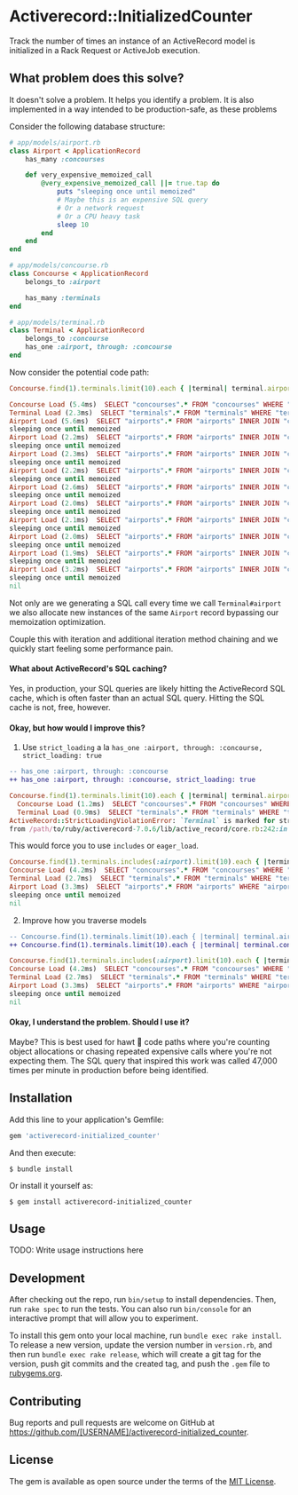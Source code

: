 # Activerecord::InitializedCounter

Track the number of times an instance of an ActiveRecord model is initialized in a Rack Request or ActiveJob execution.

## What problem does this solve?

It doesn't solve a problem. It helps you identify a problem. It is also implemented in a way intended to be production-safe, as these problems

Consider the following database structure:

```ruby
# app/models/airport.rb
class Airport < ApplicationRecord
    has_many :concourses

    def very_expensive_memoized_call
        @very_expensive_memoized_call ||= true.tap do
            puts "sleeping once until memoized"
            # Maybe this is an expensive SQL query
            # Or a network request
            # Or a CPU heavy task
            sleep 10
        end
    end
end

# app/models/concourse.rb
class Concourse < ApplicationRecord
    belongs_to :airport

    has_many :terminals
end

# app/models/terminal.rb
class Terminal < ApplicationRecord
    belongs_to :concourse
    has_one :airport, through: :concourse
end

```

Now consider the potential code path:

```ruby
Concourse.find(1).terminals.limit(10).each { |terminal| terminal.airport }; nil

Concourse Load (5.4ms)  SELECT "concourses".* FROM "concourses" WHERE "concourses"."id" = 1 LIMIT 1
Terminal Load (2.3ms)  SELECT "terminals".* FROM "terminals" WHERE "terminals"."concourse_id" = 1 LIMIT 10
Airport Load (5.6ms)  SELECT "airports".* FROM "airports" INNER JOIN "concourses" ON "airports"."id" = "concourses"."airport_id" WHERE "concourses"."id" = 1 LIMIT 1
sleeping once until memoized
Airport Load (2.2ms)  SELECT "airports".* FROM "airports" INNER JOIN "concourses" ON "airports"."id" = "concourses"."airport_id" WHERE "concourses"."id" = 1 LIMIT 1
sleeping once until memoized
Airport Load (2.3ms)  SELECT "airports".* FROM "airports" INNER JOIN "concourses" ON "airports"."id" = "concourses"."airport_id" WHERE "concourses"."id" = 1 LIMIT 1
sleeping once until memoized
Airport Load (2.2ms)  SELECT "airports".* FROM "airports" INNER JOIN "concourses" ON "airports"."id" = "concourses"."airport_id" WHERE "concourses"."id" = 1 LIMIT 1
sleeping once until memoized
Airport Load (2.6ms)  SELECT "airports".* FROM "airports" INNER JOIN "concourses" ON "airports"."id" = "concourses"."airport_id" WHERE "concourses"."id" = 1 LIMIT 1
sleeping once until memoized
Airport Load (2.0ms)  SELECT "airports".* FROM "airports" INNER JOIN "concourses" ON "airports"."id" = "concourses"."airport_id" WHERE "concourses"."id" = 1 LIMIT 1
sleeping once until memoized
Airport Load (2.1ms)  SELECT "airports".* FROM "airports" INNER JOIN "concourses" ON "airports"."id" = "concourses"."airport_id" WHERE "concourses"."id" = 1 LIMIT 1
sleeping once until memoized
Airport Load (2.0ms)  SELECT "airports".* FROM "airports" INNER JOIN "concourses" ON "airports"."id" = "concourses"."airport_id" WHERE "concourses"."id" = 1 LIMIT 1
sleeping once until memoized
Airport Load (1.9ms)  SELECT "airports".* FROM "airports" INNER JOIN "concourses" ON "airports"."id" = "concourses"."airport_id" WHERE "concourses"."id" = 1 LIMIT 1
sleeping once until memoized
Airport Load (3.2ms)  SELECT "airports".* FROM "airports" INNER JOIN "concourses" ON "airports"."id" = "concourses"."airport_id" WHERE "concourses"."id" = 1 LIMIT 1
sleeping once until memoized
nil
```

Not only are we generating a SQL call every time we call `Terminal#airport` we also allocate new instances of the same `Airport` record bypassing our memoization optimization.

Couple this with iteration and additional iteration method chaining and we quickly start feeling some performance pain.

#### What about ActiveRecord's SQL caching?

Yes, in production, your SQL queries are likely hitting the ActiveRecord SQL cache, which is often faster than an actual SQL query. Hitting the SQL cache is not, free, however.

#### Okay, but how would I improve this?
1. Use `strict_loading` a la `has_one :airport, through: :concourse, strict_loading: true`

```diff
-- has_one :airport, through: :concourse
++ has_one :airport, through: :concourse, strict_loading: true
```

```ruby
Concourse.find(1).terminals.limit(10).each { |terminal| terminal.airport }; nil
  Concourse Load (1.2ms)  SELECT "concourses".* FROM "concourses" WHERE "concourses"."id" = 1 LIMIT 1
  Terminal Load (0.9ms)  SELECT "terminals".* FROM "terminals" WHERE "terminals"."concourse_id" = 1 LIMIT 10
ActiveRecord::StrictLoadingViolationError: `Terminal` is marked for strict_loading. The Airport association named `:airport` cannot be lazily loaded.
from /path/to/ruby/activerecord-7.0.6/lib/active_record/core.rb:242:in `strict_loading_violation!'
```

This would force you to use `includes` or `eager_load`.
```ruby
Concourse.find(1).terminals.includes(:airport).limit(10).each { |terminal| terminal.airport }; nil
Concourse Load (4.2ms)  SELECT "concourses".* FROM "concourses" WHERE "concourses"."id" = 1 LIMIT 1
Terminal Load (2.7ms)  SELECT "terminals".* FROM "terminals" WHERE "terminals"."concourse_id" = 1 LIMIT 10
Airport Load (3.3ms)  SELECT "airports".* FROM "airports" WHERE "airports"."id" = 1
sleeping once until memoized
nil
```

2. Improve how you traverse models
```diff
-- Concourse.find(1).terminals.limit(10).each { |terminal| terminal.airport }; nil
++ Concourse.find(1).terminals.limit(10).each { |terminal| terminal.concourse.airport }; nil
```

```ruby
Concourse.find(1).terminals.includes(:airport).limit(10).each { |terminal| terminal.airport }; nil
Concourse Load (4.2ms)  SELECT "concourses".* FROM "concourses" WHERE "concourses"."id" = 1 LIMIT 1
Terminal Load (2.7ms)  SELECT "terminals".* FROM "terminals" WHERE "terminals"."concourse_id" = 1 LIMIT 10
Airport Load (3.3ms)  SELECT "airports".* FROM "airports" WHERE "airports"."id" = 1
sleeping once until memoized
nil
```

#### Okay, I understand the problem. Should I use it?

Maybe? This is best used for hawt 🥵 code paths where you're counting object allocations or chasing repeated expensive calls where you're not expecting them. The SQL query that inspired this work was called 47,000 times per minute in production before being identified.


## Installation

Add this line to your application's Gemfile:

```ruby
gem 'activerecord-initialized_counter'
```

And then execute:

    $ bundle install

Or install it yourself as:

    $ gem install activerecord-initialized_counter

## Usage

TODO: Write usage instructions here

## Development

After checking out the repo, run `bin/setup` to install dependencies. Then, run `rake spec` to run the tests. You can also run `bin/console` for an interactive prompt that will allow you to experiment.

To install this gem onto your local machine, run `bundle exec rake install`. To release a new version, update the version number in `version.rb`, and then run `bundle exec rake release`, which will create a git tag for the version, push git commits and the created tag, and push the `.gem` file to [rubygems.org](https://rubygems.org).

## Contributing

Bug reports and pull requests are welcome on GitHub at https://github.com/[USERNAME]/activerecord-initialized_counter.

## License

The gem is available as open source under the terms of the [MIT License](https://opensource.org/licenses/MIT).
